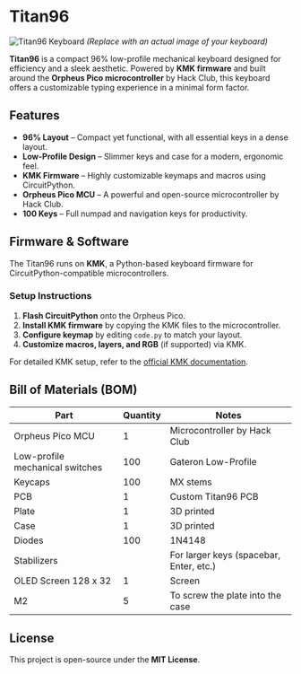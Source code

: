 # Titan96  

![Titan96 Keyboard](https://via.placeholder.com/800x400?text=Titan96+Keyboard+Image) *(Replace with an actual image of your keyboard)*  

**Titan96** is a compact 96% low-profile mechanical keyboard designed for efficiency and a sleek aesthetic. Powered by **KMK firmware** and built around the **Orpheus Pico microcontroller** by Hack Club, this keyboard offers a customizable typing experience in a minimal form factor.  

## Features  
- **96% Layout** – Compact yet functional, with all essential keys in a dense layout.  
- **Low-Profile Design** – Slimmer keys and case for a modern, ergonomic feel.  
- **KMK Firmware** – Highly customizable keymaps and macros using CircuitPython.  
- **Orpheus Pico MCU** – A powerful and open-source microcontroller by Hack Club.  
- **100 Keys** – Full numpad and navigation keys for productivity.  

## Firmware & Software  
The Titan96 runs on **KMK**, a Python-based keyboard firmware for CircuitPython-compatible microcontrollers.  

### Setup Instructions  
1. **Flash CircuitPython** onto the Orpheus Pico.  
2. **Install KMK firmware** by copying the KMK files to the microcontroller.  
3. **Configure keymap** by editing `code.py` to match your layout.  
4. **Customize macros, layers, and RGB** (if supported) via KMK.  

For detailed KMK setup, refer to the [official KMK documentation](https://github.com/KMKfw/kmk_firmware).  

## Bill of Materials (BOM)  
| Part | Quantity | Notes |  
|------|----------|-------|  
| Orpheus Pico MCU | 1 | Microcontroller by Hack Club |  
| Low-profile mechanical switches | 100 | Gateron Low-Profile |  
| Keycaps | 100 | MX stems |  
| PCB | 1 | Custom Titan96 PCB |  
| Plate | 1 | 3D printed |  
| Case | 1 | 3D printed |  
| Diodes | 100 | 1N4148 |  
| Stabilizers |  | For larger keys (spacebar, Enter, etc.) |  
| OLED Screen 128 x 32 | 1 | Screen |  
| M2 | 5 | To screw the plate into the case |
 


## License  
This project is open-source under the **MIT License**.  
